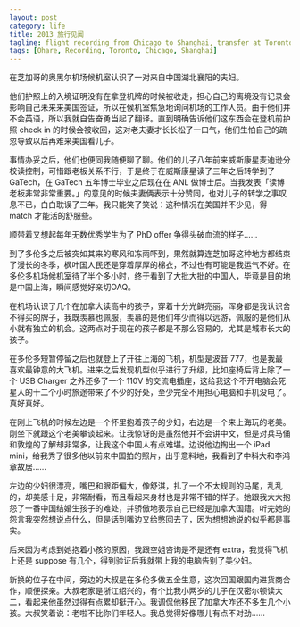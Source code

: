 ```yaml
---
layout: post
category: life
title: 2013 旅行见闻
tagline: flight recording from Chicago to Shanghai, transfer at Toronto.
tags: [Ohare, Recording, Toronto, Chicago, Shanghai]
---
```

在芝加哥的奥黑尔机场候机室认识了一对来自中国湖北襄阳的夫妇。

他们护照上的入境证明没有在拿登机牌的时候被收走，担心自己的离境没有记录会影响自己未来来美国签证，所以在候机室焦急地询问机场的工作人员。由于他们并不会英语，所以我就自告奋勇当起了翻译。直到明确告诉他们这东西会在登机前护照 check in 的时候会被收回，这对老夫妻才长长松了一口气，他们生怕自己的疏忽导致以后再难来美国看儿子。

事情办妥之后，他们也便同我随便聊了聊。他们的儿子八年前来威斯康星麦迪逊分校读控制，可惜跟老板关系不行，于是终于在威斯康星读了三年之后转学到了GaTech，在 GaTech 五年博士毕业之后现在在 ANL 做博士后。当我发表「读博老板非常非常重要。」的意见的时候夫妻俩表示十分赞同，也对儿子的转学之事叹息不已，白白耽误了三年。我只能笑了笑说：这种情况在美国并不少见，得 match 才能活的舒服些。

顺带着又想起每年无数优秀学生为了 PhD offer 争得头破血流的样子……

到了多伦多之后被突如其来的寒风和冻雨吓到，果然就算连芝加哥这种地方都结束了漫长的冬季，枫叶国人民还是穿着厚厚的棉衣，不过也有可能是我运气不好。在多伦多机场候机室待了半个多小时，终于看到了大批大批的中国人，毕竟是目的地是中国上海，瞬间感觉好亲切OAQ。

在机场认识了几个在加拿大读高中的孩子，穿着十分光鲜亮丽，浑身都是我认识舍不得买的牌子，我既羡慕也佩服，羡慕的是他们年少而得以远游，佩服的是他们从小就有独立的机会。这两点对于现在的孩子都是不那么容易的，尤其是城市长大的孩子。

在多伦多短暂停留之后也就登上了开往上海的飞机，机型是波音 777，也是我最喜欢最钟意的大飞机。进来之后发现机型似乎进行了升级，比如座椅后背上除了一个 USB Charger 之外还多了一个 110V 的交流电插座，这给我这个不开电脑会死星人的十二个小时旅途带来了不少的好处，至少完全不用担心电脑和手机没电了。真好真好。

在刚上飞机的时候左边是一个怀里抱着孩子的少妇，右边是一个来上海玩的老美。刚坐下就跟这个老美攀谈起来。让我惊讶的是虽然他并不会讲中文，但是对兵马俑和敦煌的了解却非常多，让我这个中国人有点难堪。边说他边掏出一个 iPad mini，给我秀了很多他以前来中国拍的照片，出乎意料地，我看到了中科大和李鸿章故居……

左边的少妇很漂亮，嘴巴和眼距偏大，像舒淇，扎了一个不太规则的马尾，乱乱的，却美感十足，非常耐看，而且看起来身材也是非常不错的样子。她跟我大大抱怨了一番中国结婚生孩子的难处，并骄傲地表示自己已经是加拿大国籍。听完她的怨言我突然想说点什么，但是话到嘴边又给憋回去了，因为想想她说的似乎都是事实。

后来因为考虑到她抱着小孩的原因，我跟空姐咨询是不是还有 extra，我觉得飞机上还是 suppose 有几个，得到验证后我就带上我的电脑告别了美少妇。

新换的位子在中间，旁边的大叔是在多伦多做五金生意，这次回国跟国内进货商合作，顺便探亲。大叔老家是浙江绍兴的，有个比我小两岁的儿子在汉密尔顿读大二，看起来他虽然过得有点累却挺开心。我调侃他移民了加拿大咋还不多生几个小孩。大叔笑着说：老啦不比你们年轻人。我总觉得好像哪儿有点不对劲……
